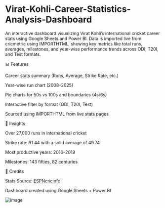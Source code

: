 # Virat-Kohli-Career-Statistics-Analysis-Dashboard
An interactive dashboard visualizing Virat Kohli’s international cricket career stats using Google Sheets and Power BI. Data is imported live from cricmetric using IMPORTHTML, showing key metrics like total runs, averages, milestones, and year-wise performance trends across ODI, T20I, and Test formats.


📊 Features

Career stats summary (Runs, Average, Strike Rate, etc.)

Year-wise run chart (2008–2025)

Pie charts for 50s vs 100s and boundaries (4s/6s)

Interactive filter by format (ODI, T20I, Test)

Sourced using IMPORTHTML from live stats pages

🧠 Insights

Over 27,000 runs in international cricket

Strike rate: 91.44 with a solid average of 49.74

Most productive years: 2016–2019

Milestones: 143 fifties, 82 centuries


📌 Credits

Stats Source: [ESPNcricinfo](https://www.cricmetric.com/playerstats.py?player=V+Kohli&role=all&format=all&groupby=year)

Dashboard created using Google Sheets + Power BI

![image](https://github.com/user-attachments/assets/15251239-8eaf-46f0-920c-9ce4fdd1d0c1)
